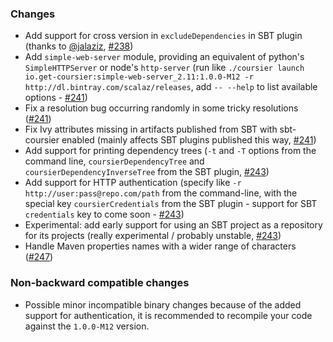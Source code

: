 ### Changes

* Add support for cross version in `excludeDependencies` in SBT plugin (thanks to [@jalaziz], [#238])
* Add `simple-web-server` module, providing an equivalent of python's `SimpleHTTPServer` or node's `http-server` (run like `./coursier launch io.get-coursier:simple-web-server_2.11:1.0.0-M12 -r http://dl.bintray.com/scalaz/releases`, add `-- --help` to list available options - [#241])
* Fix a resolution bug occurring randomly in some tricky resolutions ([#241])
* Fix Ivy attributes missing in artifacts published from SBT with sbt-coursier enabled (mainly affects SBT plugins published this way, [#241])
* Add support for printing dependency trees (`-t` and `-T` options from the command line, `coursierDependencyTree` and `coursierDependencyInverseTree` from the SBT plugin, [#243])
* Add support for HTTP authentication (specify like `-r http://user:pass@repo.com/path` from the command-line, with the special key `coursierCredentials` from the SBT plugin - support for SBT `credentials` key to come soon - [#243])
* Experimental: add early support for using an SBT project as a repository for its projects (really experimental / probably unstable, [#243])
* Handle Maven properties names with a wider range of characters ([#247])

[@jalaziz]: https://github.com/jalaziz
[#238]: https://github.com/alexarchambault/coursier/pull/238
[#241]: https://github.com/alexarchambault/coursier/pull/241
[#243]: https://github.com/alexarchambault/coursier/pull/243
[#247]: https://github.com/alexarchambault/coursier/pull/247

### Non-backward compatible changes

* Possible minor incompatible binary changes because of the added support for authentication, it is recommended to recompile your code against the `1.0.0-M12` version.

